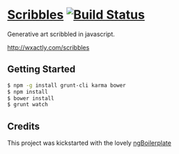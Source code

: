# [Scribbles](http://wxactly.com/scribbles) [![Build Status](https://travis-ci.org/wxactly/scribbles.svg?branch=master)](https://travis-ci.org/wxactly/scribbles)

Generative art scribbled in javascript.

http://wxactly.com/scribbles

## Getting Started

```sh
$ npm -g install grunt-cli karma bower
$ npm install
$ bower install
$ grunt watch
```

## Credits

This project was kickstarted with the lovely [ngBoilerplate](https://github.com/ngbp/ngbp)
